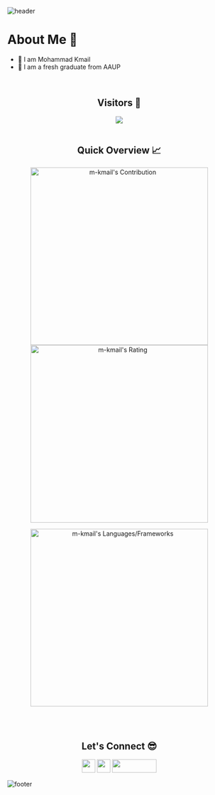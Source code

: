![header](https://capsule-render.vercel.app/api?type=waving&color=gradient&height=280&section=header&text=Hi%20there%20%F0%9F%91%8B&fontSize=90)

<h1>About Me 📌</h1>

- 👋 I am Mohammad Kmail
- 🔭 I am a fresh graduate from AAUP
<br />

<h2 align="center">Visitors 👀</h2>
<div align="center" >
  <img src="https://profile-counter.glitch.me/m-kmail/count.svg"></img>
</div>
<br />

<h2 align="center">Quick Overview 📈</h2>
  
  <p align = "center">
 
</p>

<p align = "center">
  <img src = "https://github-readme-stats.vercel.app/api?username=m-kmail&count_private=true&theme=dracula&hide_border=true" alt = "m-kmail's Contribution" width = 400 >
  <img src = "https://github-readme-streak-stats.herokuapp.com?user=m-kmail&count_private=true&theme=dracula&hide_border=true" alt = "m-kmail's Rating" width = 400 >

</p>

<p align = "center">

 <img src = "https://github-readme-stats.vercel.app/api/top-langs?username=m-kmail&show_icons=true&count_private=true&locale=en&layout=compact&langs_count=10&hide_border=true&bg_color=282A36&title_color=DD6387&text_color=fff&icon_color=fff" alt = "m-kmail's Languages/Frameworks" width = 400 />
</p>



<br /><br />
<h2 align="center">Let's Connect 😎</h2>
<p align="center">
  <a href = "mailto:kmailmohammad09@gmail.com"><img src = "https://img.shields.io/badge/Gmail-D14836?style=for-the-badge&logo=gmail&logoColor=white" height = 30></a>
  <a href = "https://www.linkedin.com/in/m-kmail-2ba7361b7/"><img src = "https://img.shields.io/badge/LinkedIn-0077B5?style=for-the-badge&logo=linkedin&logoColor=white"     height = 30></a>
  <a href = "https://codeforces.com/profile/M_kmail"><img src = "[https://res.cloudinary.com/practicaldev/image/fetch/s--mzwvoucO--/c_imagga_scale,f_auto,fl_progressive,h_1080,q_auto,w_1080/https://dev-to-uploads.s3.amazonaws.com/uploads/articles/cer3l19eex0wy900b101.jpg](https://assets.codeforces.com/users/kguseva/comments/cf.png)" height = 30 width = 100 backgroundcolor=white></a>
</p>


![footer](https://capsule-render.vercel.app/api?type=waving&color=gradient&height=150&section=footer)
